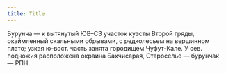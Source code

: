 ```yaml
---
title: Title
---
```


Бурунча — к вытянутый ЮВ–СЗ участок куэсты Второй гряды, окаймленный скальными
обрывами, с редколесьем на вершинном плато; узкая ю-вост. часть занята городищем
Чуфут-Кале. У сев. подножия расположена окраина Бахчисарая, Староселье —
бурунчак — РПН.
